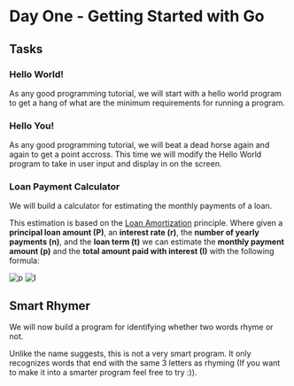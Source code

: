 # Day One - Getting Started with Go

## Tasks

### Hello World!

As any good programming tutorial, we will start with a hello world program to get a hang of what are the minimum requirements for running a program.

### Hello You!

As any good programming tutorial, we will beat a dead horse again and again to get a point accross.
This time we will modify the Hello World program to take in user input and display in on the screen.

### Loan Payment Calculator

We will build a calculator for estimating the monthly payments of a loan.

This estimation is based on the [Loan Amortization](https://www.investopedia.com/terms/a/amortized_loan.asp) principle. Where given a **principal loan amount (P)**, an **interest rate (r)**, the **number of yearly payments (n)**, and the **loan term (t)** we can estimate the **monthly payment amount (p)** and the **total amount paid with interest (I)** with the following formula:

![p](https://github.com/ddkdl/power-academy/tree/prep/day1/p.png)
![I](https://github.com/ddkdl/power-academy/tree/prep/day1/I.png)

## Smart Rhymer

We will now build a program for identifying whether two words rhyme or not.

Unlike the name suggests, this is not a very smart program. It only recognizes words that end with the same 3 letters as rhyming (If you want to make it into a smarter program feel free to try :)).